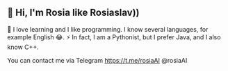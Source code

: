 ## 👋 Hi, I'm Rosia like Rosiaslav)) 

🌱 I love learning and I like programming. I know several languages, for example English 😂. 
⚡ In fact, I am a Pythonist, but I prefer Java, and I also know C++.

You can contact me via Telegram
https://t.me/rosiaAI
@rosiaAI

<!--
**rosiaAI/rosiaAI** is a ✨ _special_ ✨ repository because its `README.md` (this file) appears on your GitHub profile.

Here are some ideas to get you started:

- 🔭 I’m currently working on ...
- 🌱 I’m currently learning ...
- 👯 I’m looking to collaborate on ...
- 🤔 I’m looking for help with ...
- 💬 Ask me about ...
- 📫 How to reach me: ...
- 😄 Pronouns: ...
- ⚡ Fun fact: ...
-->
